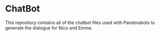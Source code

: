 # ChatBot
This repository contains all of the chatbot files used with Pandorabots to generate the dialogue for Nico and Emma.
